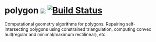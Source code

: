 # polygon ![](https://img.shields.io/github/license/mashape/apistatus.svg) [![Build Status](https://travis-ci.org/iitc/polygon.svg?branch=master)](https://travis-ci.org/iitc/polygon)
Computational geometry algorithms for polygons. Repairing self-intersecting polygons using constrained triangulation, computing convex hull(regular and minimal/maximum rectilinear), etc.
